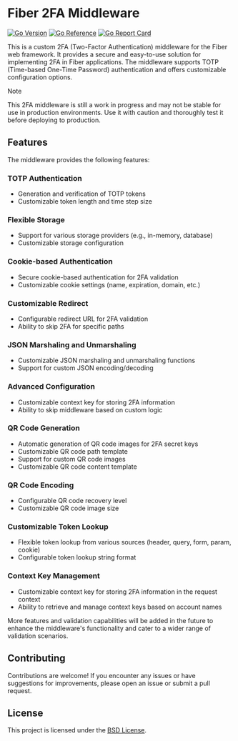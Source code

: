 # Fiber 2FA Middleware
[![Go Version](https://img.shields.io/badge/1.22.3-gray?style=flat&logo=go&logoWidth=15)](https://github.com/H0llyW00dzZ/fiber2fa/blob/master/go.mod#L3blob/master/go.mod#L3) [![Go Reference](https://pkg.go.dev/badge/github.com/H0llyW00dzZ/fiber2fa.svg)](https://pkg.go.dev/github.com/H0llyW00dzZ/fiber2fa) [![Go Report Card](https://goreportcard.com/badge/github.com/H0llyW00dzZ/fiber2fa)](https://goreportcard.com/report/github.com/H0llyW00dzZ/fiber2fa)

This is a custom 2FA (Two-Factor Authentication) middleware for the Fiber web framework. It provides a secure and easy-to-use solution for implementing 2FA in Fiber applications. The middleware supports TOTP (Time-based One-Time Password) authentication and offers customizable configuration options.

> [!NOTE]
> This 2FA middleware is still a work in progress and may not be stable for use in production environments. Use it with caution and thoroughly test it before deploying to production.

## Features

The middleware provides the following features:

### TOTP Authentication
- Generation and verification of TOTP tokens
- Customizable token length and time step size

### Flexible Storage
- Support for various storage providers (e.g., in-memory, database)
- Customizable storage configuration

### Cookie-based Authentication
- Secure cookie-based authentication for 2FA validation
- Customizable cookie settings (name, expiration, domain, etc.)

### Customizable Redirect
- Configurable redirect URL for 2FA validation
- Ability to skip 2FA for specific paths

### JSON Marshaling and Unmarshaling
- Customizable JSON marshaling and unmarshaling functions
- Support for custom JSON encoding/decoding

### Advanced Configuration
- Customizable context key for storing 2FA information
- Ability to skip middleware based on custom logic

### QR Code Generation
- Automatic generation of QR code images for 2FA secret keys
- Customizable QR code path template
- Support for custom QR code images
- Customizable QR code content template

### QR Code Encoding
- Configurable QR code recovery level
- Customizable QR code image size

### Customizable Token Lookup
- Flexible token lookup from various sources (header, query, form, param, cookie)
- Configurable token lookup string format

### Context Key Management
- Customizable context key for storing 2FA information in the request context
- Ability to retrieve and manage context keys based on account names

More features and validation capabilities will be added in the future to enhance the middleware's functionality and cater to a wider range of validation scenarios.

## Contributing

Contributions are welcome! If you encounter any issues or have suggestions for improvements, please open an issue or submit a pull request.

## License

This project is licensed under the [BSD License](LICENSE).
